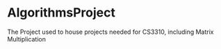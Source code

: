 # AlgorithmsProject
The Project used to house projects needed for CS3310, including Matrix Multiplication
